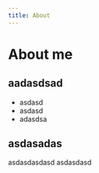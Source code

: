 ```yaml
---
title: About
---
```


# About me

## aadasdsad

- asdasd
- asdasd
- adasdsa

## asdasadas

asdasdasdasd
asdasdasd
